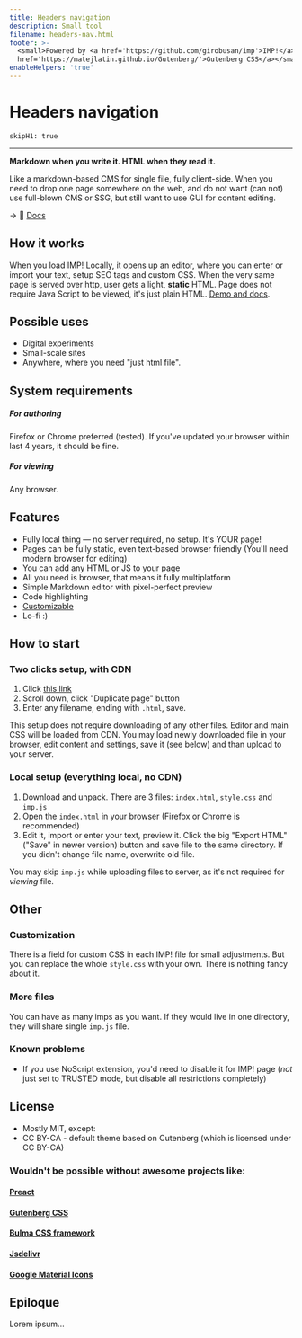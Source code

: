 ```yaml
---
title: Headers navigation
description: Small tool
filename: headers-nav.html
footer: >-
  <small>Powered by <a href='https://github.com/girobusan/imp'>IMP!</a> and <a
  href='https://matejlatin.github.io/Gutenberg/'>Gutenberg CSS</a></small>
enableHelpers: 'true'
---
```

# Headers navigation

```h:headers-nav
skipH1: true
```

---

<strong>Markdown when you write it. HTML when they read it.</strong>

Like a markdown-based CMS for single file, fully client-side. When you need to drop one page somewhere on the web, and do not want (can not) use full-blown CMS or SSG, but still want to use GUI for content editing.

→ :book: [Docs](https://girobusan.github.io/imp/)

## How it works

When you load IMP! Locally, it opens up an editor, where you can enter or import your text, setup SEO tags and custom CSS. When the very same page is served over http, user gets a light, **static** HTML. Page does not require Java Script to be viewed, it's just plain HTML. [Demo and docs](https://girobusan.github.io/imp/). 


## Possible uses

- Digital experiments 
- Small-scale sites
- Anywhere, where you need "just html file". 

## System requirements

##### For authoring
Firefox or Chrome preferred (tested). If you've updated your browser within last 4 years, it should be fine.
##### For viewing
Any browser.

## Features

- Fully local thing &mdash; no server required, no setup. It's YOUR page!
- Pages can be fully static, even text-based browser friendly (You'll need modern browser for editing)
- You can add any HTML or JS to your page
- All you need is browser, that means it fully multiplatform
- Simple Markdown editor with pixel-perfect preview
- Code highlighting
- [ Customizable ](https://girobusan.github.io/imp/themes/)
- Lo-fi :)

## How to start

### Two clicks setup, with CDN

1. Click [ this link ]( https://girobusan.github.io/imp/impcdn.html#edit )
2. Scroll down, click "Duplicate page" button
3. Enter any filename, ending with `.html`, save.

This setup does not require downloading of any other files. Editor and main CSS will be loaded from CDN. You may load newly downloaded file in your browser, edit content and settings, save it (see below) and than upload to your server. 


### Local setup (everything local, no CDN)

1. Download and unpack. There are 3 files: `index.html`, `style.css` and `imp.js`
2. Open the `index.html` in your browser (Firefox or Chrome is recommended)
3. Edit it, import or enter your text, preview it. Click the big "Export HTML" ("Save" in newer version) button and save file to the same directory. If you didn't change file name, overwrite old file.

You may skip `imp.js` while uploading files to server, as it's not required for *viewing* file.

## Other


### Customization

There is a field for custom CSS in each IMP! file for small adjustments. But you can replace the whole `style.css` with your own. There is nothing fancy about it.

### More files

You can have as many imps as you want. If they would live in one directory, they will share single `imp.js` file. 

### Known problems

- If you use NoScript extension, you'd need to disable it for IMP! page (*not* just set to TRUSTED mode, but disable all restrictions completely)

## License

- Mostly MIT, except:
- CC BY-CA - default theme based on Cutenberg  (which is licensed under CC BY-CA)


### Wouldn't be possible without awesome projects like:

#### [Preact](https://preactjs.com/)
#### [Gutenberg CSS](https://matejlatin.github.io/Gutenberg)
#### [Bulma CSS framework](https://bulma.io/)
#### [Jsdelivr](https://www.jsdelivr.com/)
#### [Google Material Icons](https://fonts.google.com/icons)

## Epiloque

Lorem ipsum... 